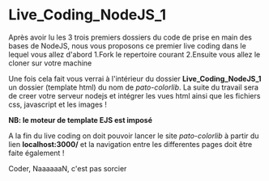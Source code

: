 # Live_Coding_NodeJS_1

Après avoir lu les 3 trois premiers dossiers du code de prise en main des bases de NodeJS, nous vous proposons ce premier live coding dans le lequel vous allez d'abord
1.Fork le repertoire courant
2.Ensuite vous allez le cloner sur votre machine

Une fois cela fait vous verrai à l'intérieur du dossier **Live_Coding_NodeJS_1** un dossier (template html) du nom de *pato-colorlib*.
La suite du travail sera de creer votre serveur nodejs et intégrer les vues html ainsi que les fichiers css, javascript et les images !

**NB: le moteur de template EJS est imposé**

A la fin du live coding on doit pouvoir lancer le site *pato-colorlib* à partir du lien **localhost:3000/** et la navigation entre les differentes pages doit être faite également !


Coder, NaaaaaaN, c'est pas sorcier
